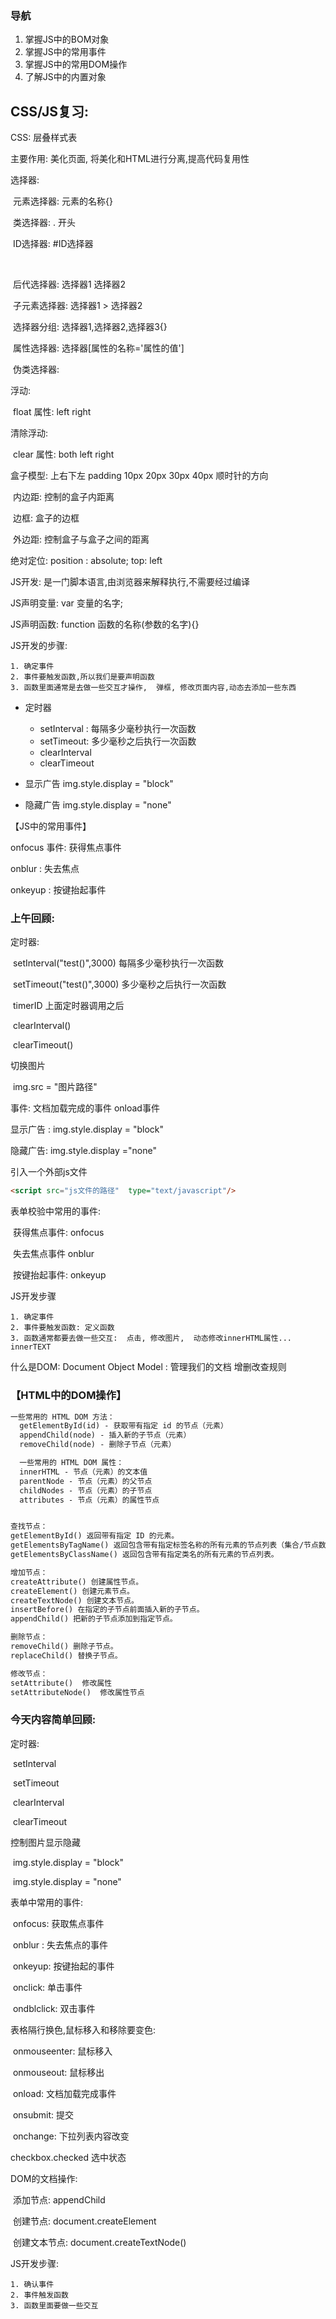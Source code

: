 ### 导航

1. 掌握JS中的BOM对象
2. 掌握JS中的常用事件
3. 掌握JS中的常用DOM操作
4. 了解JS中的内置对象



## CSS/JS复习:

CSS: 层叠样式表

主要作用: 美化页面, 将美化和HTML进行分离,提高代码复用性

选择器:

​	元素选择器: 元素的名称{}

​	类选择器:  . 开头

​	ID选择器:  #ID选择器

​	

​	后代选择器:  选择器1 选择器2

​	子元素选择器: 选择器1 > 选择器2 

​	选择器分组: 选择器1,选择器2,选择器3{}

​	属性选择器: 选择器[属性的名称='属性的值']

​	伪类选择器:



浮动:

​	float 属性: left right

清除浮动:

​	clear 属性: both left right



盒子模型:  上右下左   padding 10px 20px 30px 40px  顺时针的方向

​	内边距: 控制的盒子内距离

​	边框: 盒子的边框

​	外边距: 控制盒子与盒子之间的距离



绝对定位:  position : absolute; top:   left



JS开发: 是一门脚本语言,由浏览器来解释执行,不需要经过编译

JS声明变量:   var  变量的名字;

JS声明函数: function 函数的名称(参数的名字){}

JS开发的步骤:

	1. 确定事件
	2. 事件要触发函数,所以我们是要声明函数
	3. 函数里面通常是去做一些交互才操作,  弹框, 修改页面内容,动态去添加一些东西



- 定时器
  - setInterval : 每隔多少毫秒执行一次函数
  - setTimeout: 多少毫秒之后执行一次函数
  - clearInterval
  - clearTimeout

- 显示广告 img.style.display  = "block"

- 隐藏广告 img.style.display  = "none"

  

【JS中的常用事件】

onfocus 事件: 获得焦点事件

onblur : 失去焦点

onkeyup : 按键抬起事件



### 上午回顾:

定时器:

​	setInterval("test()",3000)   每隔多少毫秒执行一次函数

​	setTimeout("test()",3000)  多少毫秒之后执行一次函数

​	timerID 上面定时器调用之后

​	clearInterval()

​	clearTimeout()

切换图片

​	img.src = "图片路径"



事件: 文档加载完成的事件 onload事件

显示广告  :   img.style.display = "block"

隐藏广告:    img.style.display ="none"



引入一个外部js文件  

```html
<script src="js文件的路径"  type="text/javascript"/>
```

表单校验中常用的事件:

​	获得焦点事件: onfocus

​	失去焦点事件  onblur

​	按键抬起事件:  onkeyup



JS开发步骤

	1. 确定事件
	2. 事件要触发函数: 定义函数
	3. 函数通常都要去做一些交互:  点击, 修改图片,  动态修改innerHTML属性...  innerTEXT



什么是DOM: Document Object Model : 管理我们的文档   增删改查规则 



### 【HTML中的DOM操作】

```html
一些常用的 HTML DOM 方法：
  getElementById(id) - 获取带有指定 id 的节点（元素） 
  appendChild(node) - 插入新的子节点（元素） 
  removeChild(node) - 删除子节点（元素） 

  一些常用的 HTML DOM 属性：
  innerHTML - 节点（元素）的文本值 
  parentNode - 节点（元素）的父节点 
  childNodes - 节点（元素）的子节点 
  attributes - 节点（元素）的属性节点 


查找节点：
getElementById() 返回带有指定 ID 的元素。 
getElementsByTagName() 返回包含带有指定标签名称的所有元素的节点列表（集合/节点数组）。 
getElementsByClassName() 返回包含带有指定类名的所有元素的节点列表。 

增加节点：
createAttribute() 创建属性节点。 
createElement() 创建元素节点。 
createTextNode() 创建文本节点。 
insertBefore() 在指定的子节点前面插入新的子节点。 
appendChild() 把新的子节点添加到指定节点。 

删除节点：
removeChild() 删除子节点。 
replaceChild() 替换子节点。 

修改节点：
setAttribute()  修改属性
setAttributeNode()  修改属性节点
```

### 今天内容简单回顾:

定时器: 

​	setInterval

​	setTimeout

​	clearInterval

​	clearTimeout

控制图片显示隐藏

​	img.style.display = "block"

​	img.style.display = "none"



表单中常用的事件:

​	onfocus: 获取焦点事件

​	onblur : 失去焦点的事件

​	onkeyup: 按键抬起的事件

​	onclick:  单击事件

​	ondblclick:  双击事件 

表格隔行换色,鼠标移入和移除要变色:

​	onmouseenter:  鼠标移入

​	onmouseout:  鼠标移出

​	onload:  文档加载完成事件

​	onsubmit:  提交

​	onchange:   下拉列表内容改变



checkbox.checked  选中状态



DOM的文档操作:

​	添加节点: appendChild

​	创建节点: document.createElement

​	创建文本节点: document.createTextNode()



JS开发步骤:

	1. 确认事件
	2. 事件触发函数
	3. 函数里面要做一些交互 



​	





